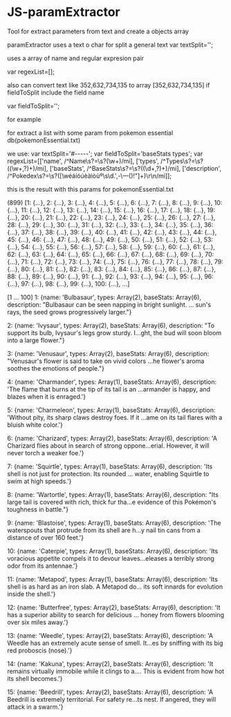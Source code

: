 # JS-paramExtractor
Tool for extract parameters from text and create a objects array 

paramExtractor uses a text o char for split a general text
var textSplit='';

uses a array of name and regular expresion pair

var regexList=[];

also can convert text like 352,632,734,135 to array [352,632,734,135] if fieldToSplit include the field name 

var fieldToSplit='';

for example

for extract a list with some param from pokemon essential db(pokemonEssential.txt)

we use:
var textSplit='#-----';
var fieldToSplit='baseStats types';
var regexList=[['name', /^Name\s?=\s?(\w+)/mi],
	['types', /^Types\s?=\s?((\w+,?)+)/mi],
	['baseStats', /^BaseStats\s?=\s?((\d+,?)+)/mi],
	['description', /^Pokedex\s?=\s?([\wéáíóúèàìòùº\s\d\.\'\,\-\—\(\)\!\"]+)\r\n/mi]];
 
this is the result with this params for pokemonEssential.txt

(899) [1: {…}, 2: {…}, 3: {…}, 4: {…}, 5: {…}, 6: {…}, 7: {…}, 8: {…}, 9: {…}, 10: {…}, 11: {…}, 12: {…}, 13: {…}, 14: {…}, 15: {…}, 16: {…}, 17: {…}, 18: {…}, 19: {…}, 20: {…}, 21: {…}, 22: {…}, 23: {…}, 24: {…}, 25: {…}, 26: {…}, 27: {…}, 28: {…}, 29: {…}, 30: {…}, 31: {…}, 32: {…}, 33: {…}, 34: {…}, 35: {…}, 36: {…}, 37: {…}, 38: {…}, 39: {…}, 40: {…}, 41: {…}, 42: {…}, 43: {…}, 44: {…}, 45: {…}, 46: {…}, 47: {…}, 48: {…}, 49: {…}, 50: {…}, 51: {…}, 52: {…}, 53: {…}, 54: {…}, 55: {…}, 56: {…}, 57: {…}, 58: {…}, 59: {…}, 60: {…}, 61: {…}, 62: {…}, 63: {…}, 64: {…}, 65: {…}, 66: {…}, 67: {…}, 68: {…}, 69: {…}, 70: {…}, 71: {…}, 72: {…}, 73: {…}, 74: {…}, 75: {…}, 76: {…}, 77: {…}, 78: {…}, 79: {…}, 80: {…}, 81: {…}, 82: {…}, 83: {…}, 84: {…}, 85: {…}, 86: {…}, 87: {…}, 88: {…}, 89: {…}, 90: {…}, 91: {…}, 92: {…}, 93: {…}, 94: {…}, 95: {…}, 96: {…}, 97: {…}, 98: {…}, 99: {…}, 100: {…}, …]

[1 … 100]
1: {name: 'Bulbasaur', types: Array(2), baseStats: Array(6), description: "Bulbasaur can be seen napping in bright sunlight. … sun's rays, the seed grows progressively larger."}

2: {name: 'Ivysaur', types: Array(2), baseStats: Array(6), description: "To support its bulb, Ivysaur's legs grow sturdy. I…ght, the bud will soon bloom into a large flower."}

3: {name: 'Venusaur', types: Array(2), baseStats: Array(6), description: "Venusaur's flower is said to take on vivid colors …he flower's aroma soothes the emotions of people."}

4: {name: 'Charmander', types: Array(1), baseStats: Array(6), description: 'The flame that burns at the tip of its tail is an …armander is happy, and blazes when it is enraged.'}

5: {name: 'Charmeleon', types: Array(1), baseStats: Array(6), description: 'Without pity, its sharp claws destroy foes. If it …ame on its tail flares with a bluish white color.'}

6: {name: 'Charizard', types: Array(2), baseStats: Array(6), description: 'A Charizard flies about in search of strong oppone…erial. However, it will never torch a weaker foe.'}

7: {name: 'Squirtle', types: Array(1), baseStats: Array(6), description: 'Its shell is not just for protection. Its rounded … water, enabling Squirtle to swim at high speeds.'}

8: {name: 'Wartortle', types: Array(1), baseStats: Array(6), description: "Its large tail is covered with rich, thick fur tha…e evidence of this Pokémon's toughness in battle."}

9: {name: 'Blastoise', types: Array(1), baseStats: Array(6), description: 'The waterspouts that protrude from its shell are h…y nail tin cans from a distance of over 160 feet.'}

10: {name: 'Caterpie', types: Array(1), baseStats: Array(6), description: 'Its voracious appetite compels it to devour leaves…eleases a terribly strong odor from its antennae.'}

11: {name: 'Metapod', types: Array(1), baseStats: Array(6), description: 'Its shell is as hard as an iron slab. A Metapod do… its soft innards for evolution inside the shell.'}

12: {name: 'Butterfree', types: Array(2), baseStats: Array(6), description: 'It has a superior ability to search for delicious … honey from flowers blooming over six miles away.'}

13: {name: 'Weedle', types: Array(2), baseStats: Array(6), description: 'A Weedle has an extremely acute sense of smell. It…es by sniffing with its big red proboscis (nose).'}

14: {name: 'Kakuna', types: Array(2), baseStats: Array(6), description: 'It remains virtually immobile while it clings to a…. This is evident from how hot its shell becomes.'}

15: {name: 'Beedrill', types: Array(2), baseStats: Array(6), description: 'A Beedrill is extremely territorial. For safety re…ts nest. If angered, they will attack in a swarm.'}
